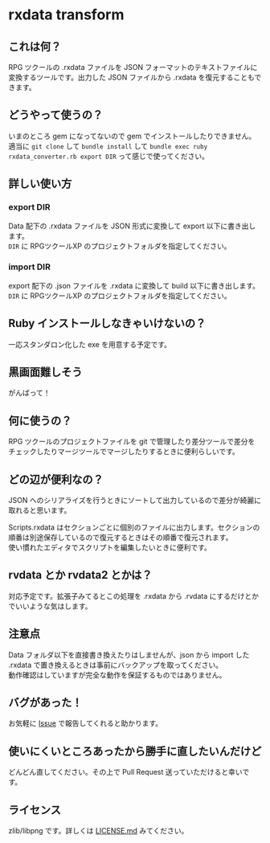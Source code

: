 # rxdata transform

## これは何？
RPG ツクールの .rxdata ファイルを JSON フォーマットのテキストファイルに変換するツールです。出力した JSON ファイルから .rxdata を復元することもできます。

## どうやって使うの？
いまのところ gem になってないので gem でインストールしたりできません。  
適当に `git clone` して `bundle install` して `bundle exec ruby rxdata_converter.rb export DIR` って感じで使ってください。

## 詳しい使い方

### export DIR
Data 配下の .rxdata ファイルを JSON 形式に変換して export 以下に書き出します。  
`DIR` に RPGツクールXP のプロジェクトフォルダを指定してください。

### import DIR
export 配下の .json ファイルを .rxdata に変換して build 以下に書き出します。  
`DIR` に RPGツクールXP のプロジェクトフォルダを指定してください。

## Ruby インストールしなきゃいけないの？
一応スタンダロン化した exe を用意する予定です。

## 黒画面難しそう
がんばって！

## 何に使うの？
RPG ツクールのプロジェクトファイルを git で管理したり差分ツールで差分をチェックしたりマージツールでマージしたりするときに便利らしいです。

## どの辺が便利なの？
JSON へのシリアライズを行うときにソートして出力しているので差分が綺麗に取れると思います。

Scripts.rxdata はセクションごとに個別のファイルに出力します。セクションの順番は別途保存しているので復元するときはその順番で復元されます。  
使い慣れたエディタでスクリプトを編集したいときに便利です。

## rvdata とか rvdata2 とかは？
対応予定です。拡張子みてるとこの処理を .rxdata から .rvdata にするだけとかでいいような気はします。

## 注意点
Data フォルダ以下を直接書き換えたりはしませんが、json から import した .rxdata で置き換えるときは事前にバックアップを取ってください。  
動作確認はしていますが完全な動作を保証するものではありません。

## バグがあった！
お気軽に [Issue](//github.com/aoitaku/rxdata-transform/issues) で報告してくれると助かります。  

## 使いにくいところあったから勝手に直したいんだけど
どんどん直してください。その上で Pull Request 送っていただけると幸いです。

## ライセンス
zlib/libpng です。詳しくは [LICENSE.md](//github.com/aoitaku/rxdata-transform/blob/master/LICENSE.md) みてください。
